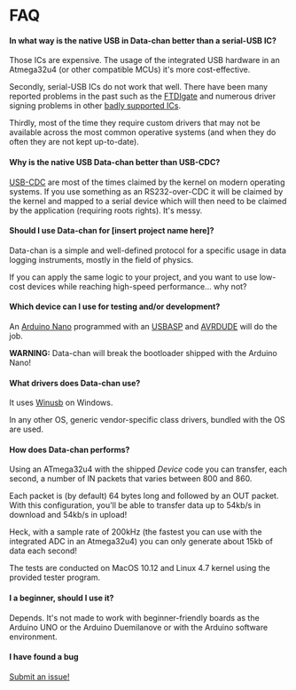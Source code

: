 
# FAQ

#### In what way is the native USB in Data-chan better than a serial-USB IC?

Those ICs are expensive. The usage of the integrated USB hardware in an Atmega32u4 (or other compatible MCUs) it's more cost-effective.

Secondly, serial-USB ICs do not work that well. There have been many reported problems in the past such as the [FTDIgate](https://hackaday.com/tag/ftdi-gate/) and numerous driver signing problems in other [badly supported ICs](https://tzapu.com/making-ch340-ch341-serial-adapters-work-under-el-capitan-os-x/).

Thirdly, most of the time they require custom drivers that may not be available across the most common operative systems (and when they do often they are not kept up-to-date).

#### Why is the native USB Data-chan better than USB-CDC?

[USB-CDC](https://en.wikipedia.org/wiki/USB_communications_device_class) are most of the times claimed by the kernel on modern operating systems. If you use something as an RS232-over-CDC it will be claimed by the kernel and mapped to a serial device which will then need to be claimed by the application (requiring roots rights). It's messy.

#### Should I use Data-chan for [insert project name here]?

Data-chan is a simple and well-defined protocol for a specific usage in data logging instruments, mostly in the field of physics.

If you can apply the same logic to your project, and you want to use low-cost devices while reaching high-speed performance... why not?

#### Which device can I use for testing and/or development?

An [Arduino Nano](https://www.arduino.cc/en/Main/ArduinoBoardNano) programmed with an [USBASP](http://www.fischl.de/usbasp/) and [AVRDUDE](http://www.nongnu.org/avrdude/) will do the job.

**WARNING:** Data-chan will break the bootloader shipped with the Arduino Nano!

#### What drivers does Data-chan use?

It uses [Winusb](https://msdn.microsoft.com/it-it/library/windows/hardware/ff540196(v=vs.85).aspx) on Windows.

In any other OS, generic vendor-specific class drivers, bundled with the OS are used.

#### How does Data-chan performs?

Using an ATmega32u4 with the shipped *Device* code you can transfer, each second, a number of IN packets that varies between 800 and 860.

Each packet is (by default) 64 bytes long and followed by an OUT packet. With this configuration, you'll be able to transfer data up to 54kb/s in download and 54kb/s in upload!

Heck, with a sample rate of 200kHz (the fastest you can use with the integrated ADC in an Atmega32u4) you can only generate about 15kb of data each second!

The tests are conducted on MacOS 10.12 and Linux 4.7 kernel using the provided tester program.

#### I a beginner, should I use it?

Depends. It's not made to work with beginner-friendly boards as the Arduino UNO or the Arduino Duemilanove or with the Arduino software environment.

#### I have found a bug

[Submit an issue!](https://github.com/NeroReflex/data-chan/issues/new)
